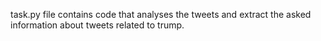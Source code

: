 task.py file contains code that analyses the tweets and extract the asked information about tweets related to trump.
